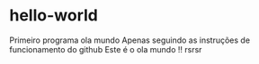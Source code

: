 # hello-world
Primeiro programa ola mundo
Apenas seguindo as instruções de funcionamento do github
Este é o ola mundo !! rsrsr
